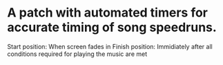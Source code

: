# A patch with automated timers for accurate timing of song speedruns.

Start position: When screen fades in
Finish position: Immidiately after all conditions required for playing the music are met